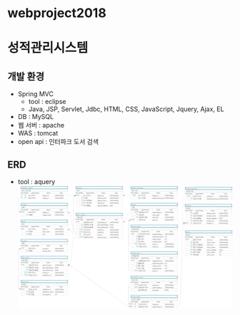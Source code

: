 # webproject2018

성적관리시스템
=============

개발 환경
-------------
  * Spring MVC
    * tool : eclipse
    * Java, JSP, Servlet, Jdbc, HTML, CSS, JavaScript, Jquery, Ajax, EL 
  * DB : MySQL
  * 웹 서버 : apache
  * WAS : tomcat
  * open api : 인터파크 도서 검색

ERD
-------------
  * tool : aquery ![Alt text](/3차(성적관리ERD).png)

